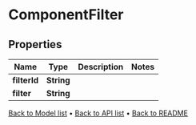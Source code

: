 

# ComponentFilter


## Properties

| Name | Type | Description | Notes |
|------------ | ------------- | ------------- | -------------|
|**filterId** | **String** |  |  |
|**filter** | **String** |  |  |



[Back to Model list](../README.md#documentation-for-models) &#8226; [Back to API list](../README.md#documentation-for-api-endpoints) &#8226; [Back to README](../README.md)


